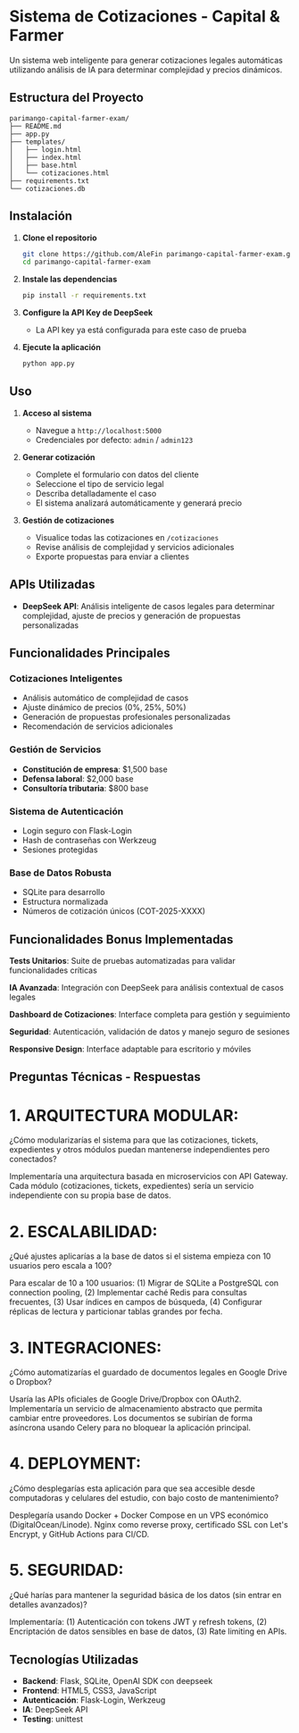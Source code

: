# Sistema de Cotizaciones - Capital & Farmer

Un sistema web inteligente para generar cotizaciones legales automáticas utilizando análisis de IA para determinar complejidad y precios dinámicos.

## Estructura del Proyecto

```
parimango-capital-farmer-exam/
├── README.md
├── app.py
├── templates/
│   ├── login.html
│   ├── index.html
│   ├── base.html  
│   └── cotizaciones.html
├── requirements.txt
└── cotizaciones.db
```

## Instalación

1. **Clone el repositorio**
   ```bash
   git clone https://github.com/AleFin parimango-capital-farmer-exam.git
   cd parimango-capital-farmer-exam
   ```

2. **Instale las dependencias**
   ```bash
   pip install -r requirements.txt
   ```

3. **Configure la API Key de DeepSeek**
   - La API key ya está configurada para este caso de prueba

4. **Ejecute la aplicación**
   ```bash
   python app.py
   ```

## Uso

1. **Acceso al sistema**
   - Navegue a `http://localhost:5000`
   - Credenciales por defecto: `admin` / `admin123`

2. **Generar cotización**
   - Complete el formulario con datos del cliente
   - Seleccione el tipo de servicio legal
   - Describa detalladamente el caso
   - El sistema analizará automáticamente y generará precio

3. **Gestión de cotizaciones**
   - Visualice todas las cotizaciones en `/cotizaciones`
   - Revise análisis de complejidad y servicios adicionales
   - Exporte propuestas para enviar a clientes

## APIs Utilizadas

- **DeepSeek API**: Análisis inteligente de casos legales para determinar complejidad, ajuste de precios y generación de propuestas personalizadas

## Funcionalidades Principales

### Cotizaciones Inteligentes
- Análisis automático de complejidad de casos
- Ajuste dinámico de precios (0%, 25%, 50%)
- Generación de propuestas profesionales personalizadas
- Recomendación de servicios adicionales

### Gestión de Servicios
- **Constitución de empresa**: $1,500 base
- **Defensa laboral**: $2,000 base  
- **Consultoría tributaria**: $800 base

### Sistema de Autenticación
- Login seguro con Flask-Login
- Hash de contraseñas con Werkzeug
- Sesiones protegidas

### Base de Datos Robusta
- SQLite para desarrollo
- Estructura normalizada
- Números de cotización únicos (COT-2025-XXXX)

## Funcionalidades Bonus Implementadas

**Tests Unitarios**: Suite de pruebas automatizadas para validar funcionalidades críticas

**IA Avanzada**: Integración con DeepSeek para análisis contextual de casos legales

**Dashboard de Cotizaciones**: Interface completa para gestión y seguimiento

**Seguridad**: Autenticación, validación de datos y manejo seguro de sesiones

**Responsive Design**: Interface adaptable para escritorio y móviles

## Preguntas Técnicas - Respuestas

# 1. ARQUITECTURA MODULAR:
¿Cómo modularizarías el sistema para que las cotizaciones, tickets, expedientes y otros módulos puedan mantenerse independientes pero conectados?

Implementaría una arquitectura basada en microservicios con API Gateway. Cada módulo (cotizaciones, tickets, expedientes) sería un servicio independiente con su propia base de datos.


# 2. ESCALABILIDAD:
¿Qué ajustes aplicarías a la base de datos si el sistema empieza con 10 usuarios pero escala a 100?

Para escalar de 10 a 100 usuarios: (1) Migrar de SQLite a PostgreSQL con connection pooling, (2) Implementar caché Redis para consultas frecuentes, (3) Usar índices en campos de búsqueda, (4) Configurar réplicas de lectura y particionar tablas grandes por fecha.


# 3. INTEGRACIONES:
¿Cómo automatizarías el guardado de documentos legales en Google Drive o Dropbox?

Usaría las APIs oficiales de Google Drive/Dropbox con OAuth2. Implementaría un servicio de almacenamiento abstracto que permita cambiar entre proveedores. Los documentos se subirían de forma asíncrona usando Celery para no bloquear la aplicación principal.


# 4. DEPLOYMENT:
¿Cómo desplegarías esta aplicación para que sea accesible desde computadoras y celulares del estudio, con bajo costo de mantenimiento?

Desplegaría usando Docker + Docker Compose en un VPS económico (DigitalOcean/Linode). Nginx como reverse proxy, certificado SSL con Let's Encrypt, y GitHub Actions para CI/CD. 


# 5. SEGURIDAD:
¿Qué harías para mantener la seguridad básica de los datos (sin entrar en detalles avanzados)?

Implementaría: (1) Autenticación con tokens JWT y refresh tokens, (2) Encriptación de datos sensibles en base de datos, (3) Rate limiting en APIs.

## Tecnologías Utilizadas

- **Backend**: Flask, SQLite, OpenAI SDK con deepseek
- **Frontend**: HTML5, CSS3, JavaScript
- **Autenticación**: Flask-Login, Werkzeug
- **IA**: DeepSeek API
- **Testing**: unittest

